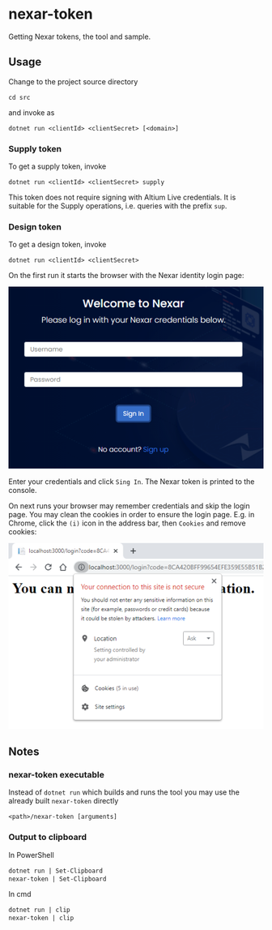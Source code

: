 # nexar-token

Getting Nexar tokens, the tool and sample.

## Usage

Change to the project source directory

    cd src

and invoke as

    dotnet run <clientId> <clientSecret> [<domain>]

### Supply token

To get a supply token, invoke

    dotnet run <clientId> <clientSecret> supply

This token does not require signing with Altium Live credentials.
It is suitable for the Supply operations, i.e. queries with the prefix `sup`.

### Design token

To get a design token, invoke

    dotnet run <clientId> <clientSecret>

On the first run it starts the browser with the Nexar identity login page:

![](images/login.png)

Enter your credentials and click `Sing In`.
The Nexar token is printed to the console.

On next runs your browser may remember credentials and skip the login page.
You may clean the cookies in order to ensure the login page. E.g. in Chrome,
click the `(i)` icon in the address bar, then `Cookies` and remove cookies:

![](images/cookies.png)

## Notes

### nexar-token executable

Instead of `dotnet run` which builds and runs the tool you may use the already built `nexar-token` directly

    <path>/nexar-token [arguments]

### Output to clipboard

In PowerShell

    dotnet run | Set-Clipboard
    nexar-token | Set-Clipboard

In cmd

    dotnet run | clip
    nexar-token | clip
